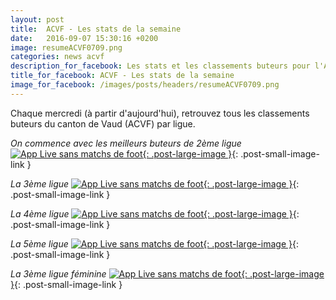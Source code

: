 ```yaml
---
layout: post
title:  ACVF - Les stats de la semaine
date:   2016-09-07 15:30:16 +0200
image: resumeACVF0709.png
categories: news acvf
description_for_facebook: Les stats et les classements buteurs pour l'ACVF
title_for_facebook: ACVF - Les stats de la semaine
image_for_facebook: /images/posts/headers/resumeACVF0709.png
---
```

Chaque mercredi (à partir d'aujourd'hui), retrouvez tous les classements buteurs du canton de Vaud (ACVF) par ligue.

_On commence avec les meilleurs buteurs de 2ème ligue_
[![App Live sans matchs de foot]({{site.url}}/images/posts/rankings/resumeACVF20709.png){: .post-large-image }]({{site.url}}/images/posts/rankings/resumeACVF20709.png){: .post-small-image-link }

_La 3ème ligue_
[![App Live sans matchs de foot]({{site.url}}/images/posts/rankings/resumeACVF30709.png){: .post-large-image }]({{site.url}}/images/posts/rankings/resumeACVF30709.png){: .post-small-image-link }

_La 4ème ligue_
[![App Live sans matchs de foot]({{site.url}}/images/posts/rankings/resumeACVF40709.png){: .post-large-image }]({{site.url}}/images/posts/rankings/resumeACVF40709.png){: .post-small-image-link }

_La 5ème ligue_
[![App Live sans matchs de foot]({{site.url}}/images/posts/rankings/resumeACVF50709.png){: .post-large-image }]({{site.url}}/images/posts/rankings/resumeACVF50709.png){: .post-small-image-link }

_La 3ème ligue féminine_
[![App Live sans matchs de foot]({{site.url}}/images/posts/rankings/resumeACVF300709.png){: .post-large-image }]({{site.url}}/images/posts/rankings/resumeACVF300709.png){: .post-small-image-link } 